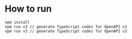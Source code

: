 # How to run

```
npm install
npm run v2 // generate TypeScript codes for OpenAPI v2
npm run v3 // generate TypeScript codes for OpenAPI v3
```
